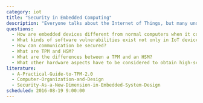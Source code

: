 ```yaml
---
category: iot
title: "Security in Embedded Computing"
description: "Everyone talks about the Internet of Things, but many underestimate the security implications. This talk discusses the problems and techniques to securely run software on embedded devices."
questions:
  - How are embedded devices different from normal computers when it comes to security concerns?
  - What kinds of software vulnerabilities exist not only in IoT devices but embedded systems in general?
  - How can communication be secured?
  - What are TPM and HSM?
  - What are the differences between a TPM and an HSM?
  - What other hardware aspects have to be considered to obtain high-security?
literature:
  - A-Practical-Guide-to-TPM-2.0
  - Computer-Organization-and-Design
  - Security-As-a-New-Dimension-in-Embedded-System-Design
scheduled: 2016-08-19 9:00:00
---
```

